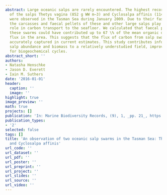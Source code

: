 ```yaml
---
abstract: Large oceanic salps are rarely encountered. The highest recorded biomasses
  of the salps Thetys vagina (852 g WW m−3) and Cyclosalpa affinis (1149 g WW m−3)
  were observed in the Tasman Sea during January 2009. Due to their fast sinking rates
  the carcasses and faecal pellets of these and other large salps play a significant
  role in carbon transport to the seafloor. We calculated that faecal pellets from
  these swarms could have contributed up to 67 \% of the mean organic daily carbon
  flux in the area. This suggests that the flux of carbon from salp swarms are not
  accurately captured in current estimates. This study contributes information on
  salp abundance and biomass to a relatively understudied field, improving estimates
  for biogeochemical cycles.
abstract_short: ''
authors:
- Natasha Henschke
- Jason D. Everett
- Iain M. Suthers
date: '2016-01-01'
header:
  caption: ''
  image: ''
highlight: true
image_preview: ''
math: true
projects: []
publication: 'In: Marine Biodiversity Records, (9), 1, _pp. 21_, https://doi.org/10.1186/s41200-016-0023-8'
publication_types:
- '2'
selected: false
tags: []
title: 'An observation of two oceanic salp swarms in the Tasman Sea: Thetys vagina
  and Cyclosalpa affinis'
url_code: ''
url_dataset: ''
url_pdf: ''
url_poster: ''
url_preprint: ''
url_project: ''
url_slides: ''
url_source: ''
url_video: ''
---
```


